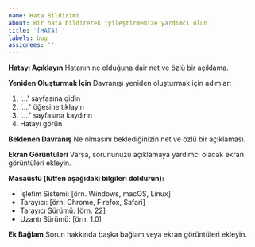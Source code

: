 ```yaml
---
name: Hata Bildirimi
about: Bir hata bildirerek iyileştirmemize yardımcı olun
title: '[HATA] '
labels: bug
assignees: ''
---
```


**Hatayı Açıklayın**
Hatanın ne olduğuna dair net ve özlü bir açıklama.

**Yeniden Oluşturmak İçin**
Davranışı yeniden oluşturmak için adımlar:
1. '...' sayfasına gidin
2. '....' öğesine tıklayın
3. '....' sayfasına kaydırın
4. Hatayı görün

**Beklenen Davranış**
Ne olmasını beklediğinizin net ve özlü bir açıklaması.

**Ekran Görüntüleri**
Varsa, sorununuzu açıklamaya yardımcı olacak ekran görüntüleri ekleyin.

**Masaüstü (lütfen aşağıdaki bilgileri doldurun):**
 - İşletim Sistemi: [örn. Windows, macOS, Linux]
 - Tarayıcı: [örn. Chrome, Firefox, Safari]
 - Tarayıcı Sürümü: [örn. 22]
 - Uzantı Sürümü: [örn. 1.0]

**Ek Bağlam**
Sorun hakkında başka bağlam veya ekran görüntüleri ekleyin.
